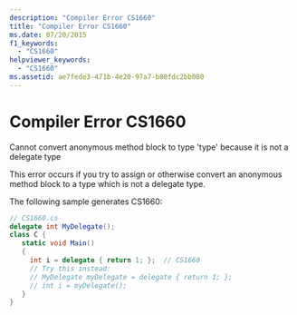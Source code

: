 ```yaml
---
description: "Compiler Error CS1660"
title: "Compiler Error CS1660"
ms.date: 07/20/2015
f1_keywords: 
  - "CS1660"
helpviewer_keywords: 
  - "CS1660"
ms.assetid: ae7fede3-471b-4e20-97a7-b80fdc2bb080
---
```

# Compiler Error CS1660
Cannot convert anonymous method block to type 'type' because it is not a delegate type  
  
 This error occurs if you try to assign or otherwise convert an anonymous method block to a type which is not a delegate type.  
  
 The following sample generates CS1660:  
  
```csharp  
// CS1660.cs  
delegate int MyDelegate();  
class C {  
   static void Main()  
   {  
     int i = delegate { return 1; };  // CS1660  
     // Try this instead:  
     // MyDelegate myDelegate = delegate { return 1; };  
     // int i = myDelegate();  
   }  
}  
```

